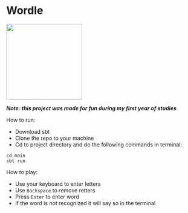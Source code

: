 # Wordle
<img src="https://github.com/RurikHagman/Wordle/assets/112903317/83863b26-35fd-4bb8-896f-6208bc01f62f" width="200">

***Note: this project was made for fun during my first year of studies***

How to run:
- Download sbt 
- Clone the repo to your machine
- Cd to project directory and do the following commands in terminal:
```
cd main
sbt run
```

How to play: 
- Use your keyboard to enter letters
- Use `Backspace` to remove retters
- Press `Enter` to enter word
- If the word is not recognized it will say so in the terminal
